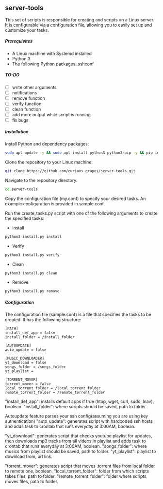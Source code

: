 ## server-tools
This set of scripts is responsible for creating and scripts on a Linux server. It is configurable via a configuration file, allowing you to easily set up and customize your tasks.

##### Prerequisites
- A Linux machine with Systemd installed
- Python 3
- The following Python packages: sshconf

##### TO-DO
- [ ] write other arguments
- [ ] notifications
- [ ] remove function
- [ ] verify function
- [ ] clean function
- [ ] add more output while script is running
- [ ] fix bugs

##### Installation
Install Python and dependency packages:
```bash
sudo apt update -y && sudo apt install python3 python3-pip -y && pip install sshconf
```
Clone the repository to your Linux machine:
```bash
git clone https://github.com/curious_grapes/server-tools.git
```
Navigate to the repository directory:
```bash
cd server-tools
```

Copy the configuration file (my.conf) to specify your desired tasks. An example configuration is provided in sample.conf.

Run the create_tasks.py script with one of the following arguments to create the specified tasks:
-   Install
```bash
python3 install.py install
```
-   Verify
```bash
python3 install.py verify
```
-   Clean
```bash
python3 install.py clean
```
-   Remove
```bash
python3 install.py remove
```
##### Configuration
The configuration file (sample.conf) is a file that specifies the tasks to be created. It has the following structure:
```
[PATH]
install_def_app = false
install_folder = /install_folder

[AUTOUPDATE]
auto_update = false

[MUSIC_DOWNLOADER]
yt_download = false
songs_folder = /songs_folder
yt_playlist =

[TORRENT_MOVER]
torrent_mover = false
local_torrent_folder = /local_torrent_folder
remote_torrent_folder = /remote_torrent_folder
```
"install_def_app": installs default apps if true (htop, wget, curl, sudo, lnav), boolean.
"install_folder": where scripts should be saved, path to folder.

Autoupdate feature parses your ssh config(assuming you are using key authentication)
"auto_update": generates script with hardcoded ssh hosts and adds task to crontab that runs everyday at 3:00AM, boolean.

"yt_download": generates script that checks youtube playlist for updates, then downloads mp3 tracks from all videos in playlist and adds task to crontab that runs everyday at 3:00AM, boolean.
"songs_folder": where musics from playlist should be saved, path to folder.
"yt_playlist": playlist to download from, url link.


"torrent_mover": generates script that moves .torrent files from local folder to remote one, boolean.
"local_torrent_folder": folder from which scripts takes files, path to folder.
"remote_torrent_folder": folder where scripts moves files, path to folder.
